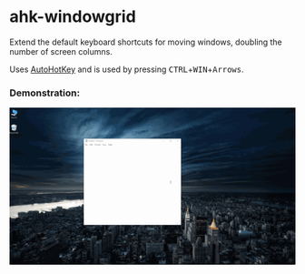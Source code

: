 # ahk-windowgrid
Extend the default keyboard shortcuts for moving windows, doubling the number of screen columns.

Uses [AutoHotKey](https://www.autohotkey.com/) and is used by pressing <kbd>CTRL</kbd>+<kbd>WIN</kbd>+<kbd>Arrows</kbd>.

### Demonstration: 
![gif video with demonstration of usage](example.gif "gif video with demonstration of usage")

